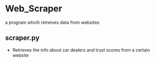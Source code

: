 # Web_Scraper
 a program whcih retreives data from websites
 
 ## scraper.py 
 * Retrieves the info about car dealers and trust scores from a certain website
